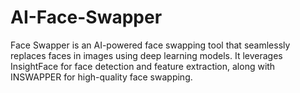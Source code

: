 # AI-Face-Swapper
Face Swapper is an AI-powered face swapping tool that seamlessly replaces faces in images using deep learning models. It leverages InsightFace for face detection and feature extraction, along with INSWAPPER for high-quality face swapping.
